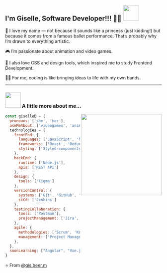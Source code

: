 ## I'm Giselle, Software Developer!!! 👩‍💻 <img src="https://media.giphy.com/media/mGcNjsfWAjY5AEZNw6/giphy.gif" width="50">

💫 I love my name — not because it sounds like a princess (just kidding!) but because it comes from a famous ballet performance. That’s probably why I’m drawn to everything artistic.

🎮 I’m passionate about animation and video games.

🎨 I also love CSS and design tools, which inspired me to study Frontend Development. 

👩‍🎨 For me, coding is like bringing ideas to life with my own hands.

***

### <img src="https://media.giphy.com/media/VgCDAzcKvsR6OM0uWg/giphy.gif" width="50"> A little more about me...

<img align='right' src="https://c.tenor.com/MuePUtmy1ZMAAAAC/himouto-umaru.gif" width="260">

```javascript
const giselleB = {
  pronouns: ['she', 'her'],
  askMeAbout: ['videogames', 'anime', 'food', 'craftBeer', 'coffee', 'my cats'],
  technologies = {
    frontEnd: {
      languages: ['JavaScript', 'TypeScript', 'HTML', 'CSS'],
      frameworks: ['React', 'Redux', 'Next.js'],
      styling: ['Styled-components', 'Storybook']
    },
    backEnd: {
      runtime: ['Node.js'],
      apis: ['REST API']
    },
    design: {
      tools: ['Figma']
    },
    versionControl: {
      systems: ['Git', 'GitHub', 'Bitbucket'],
      ciCd: ['Jenkins']
    },
    testingCollaboration: {
      tools: ['Postman'],
      projectManagement: ['Jira', 'Confluence']
    },
    agile: {
      methodologies: ['Scrum', 'Kanban', 'Agile Methodologies'],
      management: ['Project Management']
    },
  },
  soonLearning: ["Angular", "Vue.js"],
}
```
  
  ⭐️ From [@gis.beer.m](https://github.com/KGISELLE)

<!--
**KGISELLE/KGISELLE** is a ✨ _special_ ✨ repository because its `README.md` (this file) appears on your GitHub profile.

Here are some ideas to get you started:

- 🔭 I’m currently working on ...
- 🌱 I’m currently learning ...
- 👯 I’m looking to collaborate on ...
- 🤔 I’m looking for help with ...
- 💬 Ask me about ...
- 📫 How to reach me: ...
- 😄 Pronouns: ...
- ⚡ Fun fact: ...
-->
